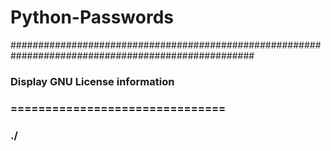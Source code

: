 # Python-Passwords

####################################################################################################
###                                                                                              ###
###                           Display GNU License information                                    ###
###                           ===============================                                    ###
###                                                                                              ###
###      ./<script name here>                                                                    ###
###                                                                                              ###
###                          Copyright (C) 2019  Michael Sharpe                                  ###
###                                                                                              ###
###            This program is free software: you can redistribute it and/or modify              ###
###            it under the terms of the GNU General Public License as published by              ###
###             the Free Software Foundation, either version 3 of the License, or                ###
###                          (at your option) any later version.                                 ###
###                                                                                              ###
###               This program is distributed in the hope that it will be useful,                ###
###                but WITHOUT ANY WARRANTY; without even the implied warranty of                ###
###                MERCHANTABILITY or FITNESS FOR A PARTICULAR PURPOSE.  See the                 ###
###                        GNU General Public License for more details.                          ###
###                                                                                              ###
###              Copy of license available in LICENSE file within this repository                ###
###                                                                                              ###
####################################################################################################

We have two programs included here, one below will generate 6 random numbers from 1 to 6,
this will be used to create random words from a word list file, number of words will be
set by user.

FILE: randomPasswords.py     
USAGE: ./randomPasswords.py  
DESCRIPTION:
      Generate random words of various length that can be used for passwords
      Including: This will be split into Easy, Medium, Hard  
OPTIONS: ---                                                                       
REQUIREMENTS: ---                                                                  
BUGS: ---                                                                          
NOTES: ---  published under GNU License
AUTHOR: --- Mike Sharpe                                                            
COMPANY: ---                                             
VERSION: --- 1                                                                     
MAJOR REVISION: --- 0  
MINOR REVISION: --- 0                                                                  
CREATED: --- 4th August 2019                                                                  
Last Updated: --- 4th August 2019                                                   


The second program is designed to create random character passwords, using Upper/Lower case letters,
Numbers and special characters, GUI based will be easy, medium or hard. User will define what is published
for each type.

FILE: generateRandom.py     
USAGE: ./generateRandom.py  
DESCRIPTION:
      Generate six random numbers, use those numbers to lookup words from wordlist.csv file
      Number of words are specified by the user.  
OPTIONS: ---                                                                       
REQUIREMENTS: ---                                                                  
BUGS: ---                                                                          
NOTES: ---  published under GNU License
AUTHOR: --- Mike Sharpe                                                            
COMPANY: ---                                             
VERSION: --- 1                                                                     
MAJOR REVISION: --- 0  
MINOR REVISION: --- 0                                                                  
CREATED: --- 4th August 2019                                                                  
Last Updated: --- 4th August 2019  

Future improvements will be another complex list of words and allow the user to choose easy, medium or hard.
